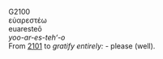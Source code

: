 G2100  
εὐαρεστέω  
euaresteō  
*yoo-ar-es-teh‘-o*  
From [2101](g2101) to *gratify* *entirely:* - please (well).  
